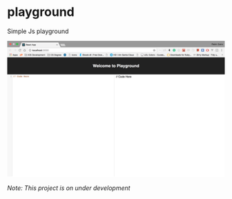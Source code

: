 # playground
Simple Js playground

![ScreenShot of Playground](./ScreenShot.png)

*Note: This project is on under development*
